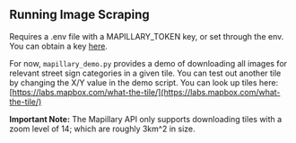 ## Running Image Scraping

Requires a .env file with a MAPILLARY_TOKEN key, or set through the env.
You can obtain a key [here](https://www.mapillary.com/dashboard/developers).

For now, `mapillary_demo.py` provides a demo of downloading all images for relevant street sign categories in a given tile. You can test out another tile by changing the X/Y value in the demo script. You can look up tiles here: [https://labs.mapbox.com/what-the-tile/](https://labs.mapbox.com/what-the-tile/)

**Important Note:** The Mapillary API only supports downloading tiles with a zoom level of 14; which are roughly 3km^2 in size.